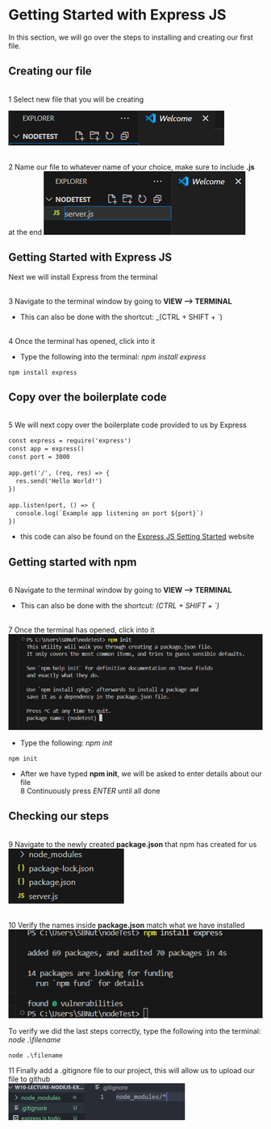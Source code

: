 # Getting Started with Express JS

In this section, we will go over the steps to installing and creating our first file.

## Creating our file

<br>1 Select new file that you will be creating<br>

![NewFile](<./Task1/NewFile(1).png>)

<br>2 Name our file to whatever name of your choice, make sure to include **.js** at the end
![NewFile](<./Task1/NameFile(2).png>)

## Getting Started with Express JS

Next we will install Express from the terminal

<br>3 Navigate to the terminal window by going to **VIEW --> TERMINAL**

- This can also be done with the shortcut: \_(CTRL + SHIFT + `)

<br>4 Once the terminal has opened, click into it<br>

- Type the following into the terminal: _npm install express_

```
npm install express
```

## Copy over the boilerplate code

<br>5 We will next copy over the boilerplate code provided to us by Express

```
const express = require('express')
const app = express()
const port = 3000

app.get('/', (req, res) => {
  res.send('Hello World!')
})

app.listen(port, () => {
  console.log(`Example app listening on port ${port}`)
})
```

- this code can also be found on the [Express JS Setting Started](https://expressjs.com/en/starter/installing.html) website

## Getting started with npm

<br>6 Navigate to the terminal window by going to **VIEW --> TERMINAL**<br>

- This can also be done with the shortcut: _(CTRL + SHIFT + `)_

<br>7 Once the terminal has opened, click into it<br>
![Init](<./Task1/npmINIT(4).png>)

- Type the following: _npm init_

```
npm init
```

- After we have typed **npm init**, we will be asked to enter details about our file
  <br>8 Continuously press _ENTER_ until all done

## Checking our steps

<br>9 Navigate to the newly created **package.json** that npm has created for us<br>
![package](<./Task1/verifyResults(7).png>)

<br>10 Verify the names inside **package.json** match what we have installed<br>
![Express](<./Task1/intialization(3).png>)

To verify we did the last steps correctly, type the following into the terminal: _node .\filename_

```
node .\filename
```

11 Finally add a .gitignore file to our project, this will allow us to upload our file to github<br>
![gitIgnore](./Task1/gitIgnore.png)

